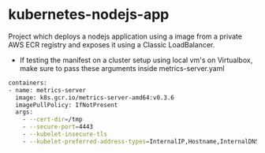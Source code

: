 # kubernetes-nodejs-app
Project which deploys a nodejs application using a image from a private AWS ECR registry and exposes it using a Classic LoadBalancer.

* If testing the manifest on a cluster setup using local vm's on Virtualbox, make sure to pass these arguments inside metrics-server.yaml
```bash
containers:
- name: metrics-server
  image: k8s.gcr.io/metrics-server-amd64:v0.3.6
  imagePullPolicy: IfNotPresent
  args:
    - --cert-dir=/tmp
    - --secure-port=4443
    - --kubelet-insecure-tls
    - --kubelet-preferred-address-types=InternalIP,Hostname,InternalDNS,ExternalDNS,ExternalIP
```
